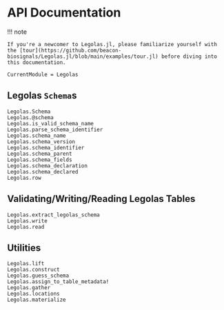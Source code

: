 # API Documentation

!!! note

    If you're a newcomer to Legolas.jl, please familiarize yourself with the [tour](https://github.com/beacon-biosignals/Legolas.jl/blob/main/examples/tour.jl) before diving into this documentation.

```@meta
CurrentModule = Legolas
```

## Legolas `Schema`s

```@docs
Legolas.Schema
Legolas.@schema
Legolas.is_valid_schema_name
Legolas.parse_schema_identifier
Legolas.schema_name
Legolas.schema_version
Legolas.schema_identifier
Legolas.schema_parent
Legolas.schema_fields
Legolas.schema_declaration
Legolas.schema_declared
Legolas.row
```

## Validating/Writing/Reading Legolas Tables

```@docs
Legolas.extract_legolas_schema
Legolas.write
Legolas.read
```

## Utilities

```@docs
Legolas.lift
Legolas.construct
Legolas.guess_schema
Legolas.assign_to_table_metadata!
Legolas.gather
Legolas.locations
Legolas.materialize
```
